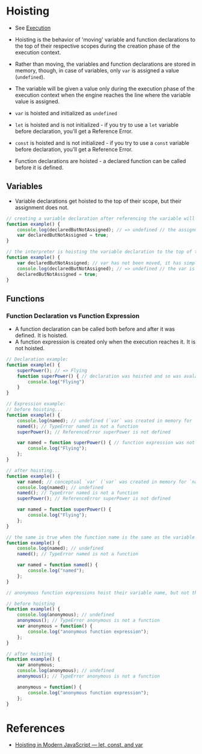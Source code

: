 # Hoisting
* See [Execution](execution.md)

* Hoisting is the behavior of 'moving' variable and function declarations to the top of their respective scopes during the creation phase of the execution context.
* Rather than moving, the variables and function declarations are stored in memory, though, in case of variables, only `var` is assigned a value (`undefined`).
* The variable will be given a value only during the execution phase of the execution context when the engine reaches the line where the variable value is assigned.

* `var` is hoisted and initialized as `undefined`
* `let` is hoisted and is not initialized - if you try to use a `let` variable before declaration, you'll get a Reference Error.
* `const` is hoisted and is not initialized - if you try to use a `const` variable before declaration, you'll get a Reference Error.
* Function declarations are hoisted - a declared function can be called before it is defined.

## Variables
* Variable declarations get hoisted to the top of their scope, but their assignment does not.

```javascript
// creating a variable declaration after referencing the variable will work due to variable hoisting. Note: the assignment value of `true` is not hoisted.
function example() {
	console.log(declaredButNotAssigned); // => undefined // the assignment was not hoisted, only the declaration
	var declaredButNotAssigned = true;
}

// the interpreter is hoisting the variable declaration to the top of the scope, which means the above example could be rewritten as:
function example() {
	var declaredButNotAssigned; // var has not been moved, it has simply been given space in memory and assigned the value `undefined`
	console.log(declaredButNotAssigned); // => undefined // the var is available for use through 'hoisting' (memory storage)
	declaredButNotAssigned = true;
}
```

## Functions

### Function Declaration vs Function Expression
* A function declaration can be called both before and after it was defined.  It is hoisted.
* A function expression is created only when the execution reaches it.  It is not hoisted.

```javascript
// Declaration example:
function example() {
	superPower(); // => Flying
	function superPower() { // declaration was hoisted and so was avalable to superPower() call
        console.log("Flying")
	}
}
```

```javascript
// Expression example:
// before hoisting...
function example() {
	console.log(named); // undefined (`var` was created in memory for `named`)
	named(); // TypeError named is not a function
	superPower(); // ReferenceError superPower is not defined

	var named = function superPower() { // function expression was not hoisted
		console.log("Flying");
	};
}

// after hoisting...
function example() {
	var named; // conceptual `var` (`var` was created in memory for `named`)
	console.log(named); // undefined
	named(); // TypeError named is not a function
	superPower(); // ReferenceError superPower is not defined

	var named = function superPower() {
		console.log("Flying");
	};
}

// the same is true when the function name is the same as the variable name:
function example() {
	console.log(named); // undefined
	named(); // TypeError named is not a function

	var named = function named() {
		console.log("named");
	};
}

// anonymous function expressions hoist their variable name, but not the function assignment:

// before hoisting
function example() {
	console.log(anonymous); // undefined
	anonymous(); // TypeError anonymous is not a function
	var anonymous = function() {
		console.log("anonymous function expression");
	};
}

// after hoisting
function example() {
	var anonymous;
	console.log(anonymous); // undefined
	anonymous(); // TypeError anonymous is not a function

	anonymous = function() {
		console.log("anonymous function expression");
	};
}
```

# References
* [Hoisting in Modern JavaScript — let, const, and var](https://blog.bitsrc.io/hoisting-in-modern-javascript-let-const-and-var-b290405adfda)